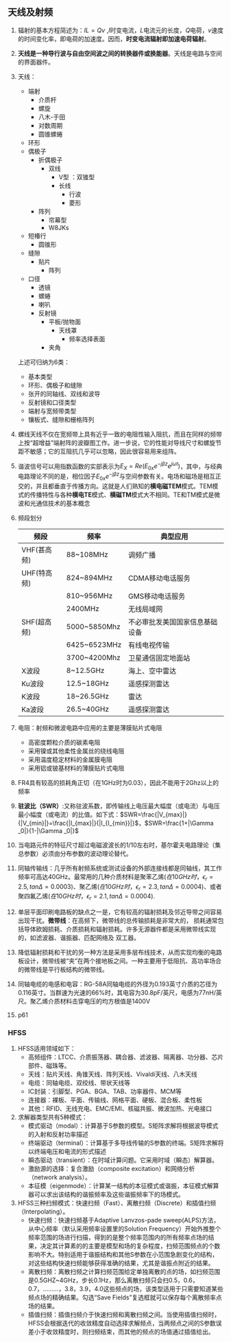 ## 天线及射频

1. 辐射的基本方程简述为：$IL=Qv$ ,$I$时变电流，$L$电流元的长度，$Q$电荷，$v$速度的时间变化率，即电荷的加速度。因而，**时变电流辐射即加速电荷辐射**。

2. **天线是一种导行波与自由空间波之间的转换器件或换能器**。天线是电路与空间的界面器件。

3. 天线：

   + 端射
     + 介质杆
     + 螺旋
     + 八木-于田
     + 对数周期
     + 圆锥螺蜷
   + 环形
   + 偶极子
     + 折偶极子
       + 双线
         + V型 ：双锥型
         + 长线
           + 行波
           + 菱形
     + 阵列
       + 帘幕型
       + W8JKs
   + 短椿行
     + 圆锥形
   + 缝隙
     + 贴片
       + 阵列
   + 口径
     + 透镜
     + 螺蜷
     + 喇叭
     + 反射镜
       + 平板/抛物面
         + 天线罩
           + 频率选择表面
       + 夹角

   上述可归纳为6类：

   + 基本类型
   + 环形、偶极子和缝隙
   + 张开的同轴线、双线和波导
   + 反射镜和口径类型
   + 端射与宽频带类型
   + 镶板式、缝隙和栅格阵列

4. 螺线天线不仅在宽频带上具有近乎一致的电阻性输入阻抗，而且在同样的频带上按“超增益”端射阵的波瓣图工作。进一步说，它的性能对导线尺寸和螺旋节距不敏感；它的互阻抗几乎可以忽略，因此很容易用来组阵。

5. 谐波信号可以用指数函数的实部表示为$E_X=Re(E_{0x}e^{-j\beta z}e^{j\omega t})$，其中，与经典电路理论不同的是，相位因子$E_{0x}e^{-j\beta z}$与空间参数有关。电场和磁场是相互正交的，并且都垂直于传播方向。这就是人们熟知的**横电磁TEM**模式。TEM模式的传播特性与各种**横电TE**模式、**横磁TM**模式大不相同。TE和TM模式是微波和光通信技术的基本概念

6. 频段划分

   | 频段        | 频率         | 典型应用                       |
   | ----------- | ------------ | ------------------------------ |
   | VHF(甚高频) | 88~108MHz    | 调频广播                       |
   | UHF(特高频) | 824~894MHz   | CDMA移动电话服务               |
   |             | 810~956MHz   | GMS移动电话服务                |
   |             | 2400MHz      | 无线局域网                     |
   | SHF(超高频) | 5000~5850Mhz | 不必审批发美国国家信息基础设备 |
   |             | 6425~6523MHz | 有线电视传输                   |
   |             | 3700~4200Mhz | 卫星通信固定地面站             |
   | X波段       | 8~12.5GHz    | 海上、空中雷达                 |
   | Ku波段      | 12.5~18GHz   | 遥感探测雷达                   |
   | K波段       | 18~26.5GHz   | 雷达                           |
   | Ka波段      | 26.5~40GHz   | 遥感探测雷达                   |

7. 电阻：射频和微波电路中应用的主要是薄膜贴片式电阻
   + 高密度颗粒介质的碳素电阻
   + 采用镍或其他柔性金属丝的绕线电阻
   + 采用温度稳定材料的金属膜电阻
   + 采用铝或铍基材料的薄膜贴片式电阻
   
8. FR4具有较高的损耗角正切（在1GHz时为0.03），因此不能用于2Ghz以上的频率

9. **驻波比（SWR）**:又称驻波系数，即传输线上电压最大幅度（或电流）与电压最小幅度（或电流）的比值。如下式：$SWR=\frac{|V_{max}|}{|V_{min}|}=\frac{|I_{max}|}{|I_{I_{min}}|}$，$SWR=\frac{1+|\Gamma _0|}{1-|\Gamma _0|}$

10. 当电路元件的特征尺寸超过电磁波波长的1/10左右时，基尔霍夫电路理论（集总参数）必须由分布参数的波动理论替代。

11. 同轴传输线：几乎所有射频系统或测试设备的外部连接线都是同轴线，其工作频率可高达40GHz。最常用的几种介质材料是聚苯乙烯$(在10GHz时，\epsilon_r=2.5,tan\Delta=0.0003)$、聚乙烯$(在10GHz时，\epsilon_r=2.3,tan\Delta=0.0004)$、或者聚四氟乙烯$(在10GHz时，\epsilon_r=2.1,tan\Delta=0.0004)$.

12. 单层平面印刷电路板的缺点之一是，它有较高的辐射损耗及邻近导带之间容易出现干扰。**微带线**：在高频下，微带线的总传输损耗是非常大的， 损耗通常包括导体欧姆损耗、介质损耗和辐射损耗。许多无源器件都是采用微带线实现的，如滤波器、谐振器、匹配网络及 双工器。

13. 降低辐射损耗和干扰的另一种方法是采用多层布线技术，从而实现均衡的电路板设计，微带线被“夹”在两个接地板之间。一种主要用于低阻抗、高功率场合的微带线是平行板结构的微带线。

14. 同轴电缆的电感和电容：RG-58A同轴电缆的外径为0.193英寸介质的芯径为0.116英寸。当群速为光速的66%时，其电容为30.8pF/英尺，电感为77nH/英尺。聚乙烯介质材料击穿电压的均方根值是1400V

15. p61









### HFSS

1. HFSS适用领域如下：
   + 高频组件：LTCC、介质振荡器、耦合器、滤波器、隔离器、功分器、芯片部件、磁珠等。
   + 天线：贴片天线、角锥天线、阵列天线、Vivaldi天线、八木天线
   + 电缆：同轴电缆、双绞线、带状天线等
   + IC封装：引脚型、PGA、BGA、TAB、功率器件、MCM等
   + 连接器：裸板、平面、传输线、网格平面、硬板、混合板、柔性板
   + 其他：RFID、无线充电、EMC/EMI、核磁共振、微波加热、光电接口
2. 求解器类型共有5种模式：
   + 模式驱动（modal）：计算基于S参数的模型。S矩阵求解将根据波导模式的入射和反射功率描述
   + 终端驱动（terminal）：计算基于多导线传输的S参数的终端。S矩阵求解将以终端电压和电流的形式描述
   + 瞬态驱动（transient）：在时域计算问题。它采用时域（瞬态）解算器。
   + 激励源的选择：复合激励（composite excitation）和网络分析（network analysis）。
   + 本征模（eigenmode）：计算某一结构的本征模式或谐振，本征模式解算器可以求出该结构的谐振频率及这些谐振频率下的场模式。
3. HFSS三种扫频模式：快速扫频（Fast）、离散扫频（Discrete）和插值扫频（Interpolating）。
   + 快速扫频：快速扫频基于Adaptive Lanvzos-pade sweep(ALPS)方法，从中心频率（默认采用频率设置里的Solution Frequency）开始外推整个频率范围的场进行扫描，得到的是整个频率范围内的所有频率点场的结果，决定其计算素的的主要是模型和场的复杂程度，扫频范围频点的个数影响不大。特别适用于谐振结构和其他S参数在小范围急剧变化的结构，对这些结构快速扫频能够获得准确的结果，尤其是谐振点附近的结果。
   + 离散扫频：离散扫频之计算扫频范围给定单独离散的点的场，如扫频范围是0.5GHZ~4GHz，步长0.1Hz，那么离散扫频只会扫0.5，0.6，0.7，.........，3.8，3.9，4.0这些频点的场，该类型适用于只需要知道某些频点场的精确结果。勾选“Save Fields”复选框就可以保存每个离散频率点场的结果。
   + 插值扫频：插值扫频介于快速扫频和离散扫频之间。当使用插值扫频时，HFSS会根据迭代的收敛精度自动选择求解频点，当两频点之间的S参数误差小于收敛精度时，则扫频结束，而其他的频点的场值通过插值给出。